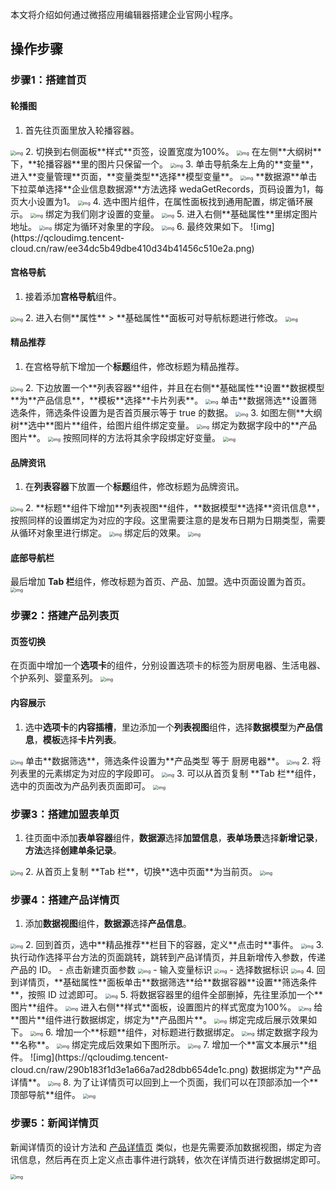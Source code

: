 本文将介绍如何通过微搭应用编辑器搭建企业官网小程序。

## 操作步骤


### 步骤1：搭建首页

#### 轮播图
1. 首先往页面里放入轮播容器。
<img src="https://qcloudimg.tencent-cloud.cn/raw/a2930f5410987ae9488d6cc8a49aa439.png" alt="img" style="zoom:50%;" /> 
2. 切换到右侧面板**样式**页签，设置宽度为100%。
<img src="https://qcloudimg.tencent-cloud.cn/raw/2d162d2fdea39a20b3c2967ff62ccd68.png" alt="img" style="zoom:50%;" /> 
在左侧**大纲树**下，**轮播容器**里的图片只保留一个。
<img src="https://qcloudimg.tencent-cloud.cn/raw/c881e75af271bf3cb088f0ba20fff7df.png" alt="img" style="zoom:50%;" /> 
3. 单击导航条左上角的**变量**，进入**变量管理**页面，**变量类型**选择**模型变量**。
<img src="https://qcloudimg.tencent-cloud.cn/raw/d436e0a4e0eb0feff6c5aa53c46e797b.png" alt="img" style="zoom:50%;" /> 
**数据源**单击下拉菜单选择**企业信息数据源**方法选择 wedaGetRecords，页码设置为1，每页大小设置为1。
<img src="https://qcloudimg.tencent-cloud.cn/raw/bef504c42c19ef5569f2ca2bc393cbc6.png" alt="img" style="zoom:50%;" /> 
4. 选中图片组件，在属性面板找到通用配置，绑定循环展示。
<img src="https://qcloudimg.tencent-cloud.cn/raw/23f63dcbb721f9b174c422f20a383f0f.png" alt="img" style="zoom:50%;" /> 
绑定为我们刚才设置的变量。
<img src="https://qcloudimg.tencent-cloud.cn/raw/6c78f05747129d689c17a519f4918003.png" alt="img" style="zoom:50%;" /> 
5. 进入右侧**基础属性**里绑定图片地址。
<img src="https://qcloudimg.tencent-cloud.cn/raw/343bb6e90b22214e697cec29c40fbb03.png" alt="img" style="zoom:50%;" /> 
绑定为循环对象里的字段。
<img src="https://qcloudimg.tencent-cloud.cn/raw/b335f3801b0cf947d2ca36f702f3d3b4.png" alt="img" style="zoom:50%;" /> 
6. 最终效果如下。
![img](https://qcloudimg.tencent-cloud.cn/raw/ee34dc5b49dbe410d34b41456c510e2a.png) 

#### 宫格导航

1. 接着添加**宫格导航**组件。
<img src="https://qcloudimg.tencent-cloud.cn/raw/b3511a6faa0261ca3b9a56898fa26866.png" alt="img" style="zoom:50%;" /> 
2. 进入右侧**属性** > **基础属性**面板可对导航标题进行修改。
<img src="https://qcloudimg.tencent-cloud.cn/raw/b4be13782241ff7a9a2d31240ba0b59e.png" alt="img" style="zoom:50%;" /> 

#### 精品推荐

1. 在宫格导航下增加一个**标题**组件，修改标题为精品推荐。
<img src="https://qcloudimg.tencent-cloud.cn/raw/214e92e37863238ef8ca12fd55dfdc19.png" alt="img" style="zoom:50%;" /> 
2. 下边放置一个**列表容器**组件，并且在右侧**基础属性**设置**数据模型**为**产品信息**，**模板**选择**卡片列表**。
<img src="https://qcloudimg.tencent-cloud.cn/raw/4c22dc5e3880b3275d86253189a38f20.png" alt="img" style="zoom:50%;" /> 
单击**数据筛选**设置筛选条件，筛选条件设置为是否首页展示等于 true 的数据。
<img src="https://qcloudimg.tencent-cloud.cn/raw/33e1cc24a710381b100acd697a8adfd1.png" alt="img" style="zoom:50%;" /> 
3. 如图左侧**大纲树**选中**图片**组件，给图片组件绑定变量。
<img src="https://qcloudimg.tencent-cloud.cn/raw/2b332c038b71bc89deb7b68e4bc88a95.png" alt="img" style="zoom:50%;" /> 
绑定为数据字段中的**产品图片**。
<img src="https://qcloudimg.tencent-cloud.cn/raw/b275c6ab1581eb1c0e246270fdd4317c.png" alt="img" style="zoom:50%;" /> 
按照同样的方法将其余字段绑定好变量。
<img src="https://qcloudimg.tencent-cloud.cn/raw/013773b651d71d12c286c331402bf28e.png" alt="img" style="zoom:50%;" /> 

#### 品牌资讯

1. 在**列表容器**下放置一个**标题**组件，修改标题为品牌资讯。
<img src="https://qcloudimg.tencent-cloud.cn/raw/cfd10596fd54a2a6311924b0fb135855.png" alt="img" style="zoom:50%;" /> 
2. **标题**组件下增加**列表视图**组件，**数据模型**选择**资讯信息**，按照同样的设置绑定为对应的字段。这里需要注意的是发布日期为日期类型，需要从循环对象里进行绑定。
<img src="https://qcloudimg.tencent-cloud.cn/raw/cb57e21e3172f3919a580d3bbf888934.png" alt="img" style="zoom:50%;" /> 
绑定后的效果。
<img src="https://qcloudimg.tencent-cloud.cn/raw/8bc863528f8e97235aa4323b8108fda5.png" alt="img" style="zoom:50%;" /> 

#### 底部导航栏

最后增加 **Tab 栏**组件，修改标题为首页、产品、加盟。选中页面设置为首页。
<img src="https://qcloudimg.tencent-cloud.cn/raw/610e99920c6bba9504dea9c30a8460e3.png" alt="img" style="zoom:50%;" /> 

### 步骤2：搭建产品列表页

#### 页签切换
在页面中增加一个**选项卡**的组件，分别设置选项卡的标签为厨房电器、生活电器、个护系列、婴童系列。
<img src="https://qcloudimg.tencent-cloud.cn/raw/e11c2f94ee07068828cc8f3b2641dcb3.png" alt="img" style="zoom:50%;" /> 

#### 内容展示
1. 选中**选项卡**的**内容插槽**，里边添加一个**列表视图**组件，选择**数据模型**为**产品信息**，**模板**选择**卡片列表**。
<img src="https://qcloudimg.tencent-cloud.cn/raw/7ae838ca72d811b2a5246447466d8021.png" alt="img" style="zoom:50%;" /> 
单击**数据筛选**，筛选条件设置为**产品类型 等于 厨房电器**。
<img src="https://qcloudimg.tencent-cloud.cn/raw/20da5ba9a9aa738e3d4583c04517abc6.png" alt="img" style="zoom:50%;" /> 
2. 将列表里的元素绑定为对应的字段即可。
<img src="https://qcloudimg.tencent-cloud.cn/raw/bd594dea0032932eae6912e53873f18a.png" alt="img" style="zoom:50%;" /> 
3. 可以从首页复制 **Tab 栏**组件，选中的页面改为产品列表页面即可。
<img src="https://qcloudimg.tencent-cloud.cn/raw/ec95edd80e4b2fe642dda250e15d5647.png" alt="img" style="zoom:50%;" /> 

### 步骤3：搭建加盟表单页

1. 往页面中添加**表单容器**组件，**数据源**选择**加盟信息**，**表单场景**选择**新增记录**，**方法**选择**创建单条记录**。
<img src="https://qcloudimg.tencent-cloud.cn/raw/6a7fca808fe373a5d9f82541496467a0.png" alt="img" style="zoom:50%;" /> 
2. 从首页上复制 **Tab 栏**，切换**选中页面**为当前页。
<img src="https://qcloudimg.tencent-cloud.cn/raw/3e61285c9ce3d20f16a186a4c253569e.png" alt="img" style="zoom:50%;" /> 

[](id:step4)
### 步骤4：搭建产品详情页

1. 添加**数据视图**组件，**数据源**选择**产品信息**。
<img src="https://qcloudimg.tencent-cloud.cn/raw/386a9e2a26ddc99cea55abb79fac319b.png" alt="img" style="zoom:50%;" /> 
2. 回到首页，选中**精品推荐**栏目下的容器，定义**点击时**事件。
<img src="https://qcloudimg.tencent-cloud.cn/raw/8f0c0e5d77b564dec8cf084aba5088f8.png" alt="img" style="zoom:50%;" /> 
3. 执行动作选择平台方法的页面跳转，跳转到产品详情页，并且新增传入参数，传递产品的 ID。
 - 点击新建页面参数
<img src="https://qcloudimg.tencent-cloud.cn/raw/2110547f33e784a912935967a553e7f3.png" alt="img" style="zoom:50%;" /> 
 - 输入变量标识
<img src="https://qcloudimg.tencent-cloud.cn/raw/fa4b774da09c27b04b2ed03dccb39d50.png" alt="img" style="zoom:50%;" /> 
 - 选择数据标识
<img src="https://qcloudimg.tencent-cloud.cn/raw/b23e7652a7ec347bc6824c28b0ad9eff.png" alt="img" style="zoom:50%;" /> 
4. 回到详情页，**基础属性**面板单击**数据筛选**给**数据容器**设置**筛选条件**，按照 ID 过滤即可。
<img src="https://qcloudimg.tencent-cloud.cn/raw/6993c85ba24b4ffa3f65e4c18a0fbce6.png" alt="img" style="zoom:50%;" /> 
5. 将数据容器里的组件全部删掉，先往里添加一个**图片**组件。
<img src="https://qcloudimg.tencent-cloud.cn/raw/9f61f3aadca5e730027030fca70b947c.png" alt="img" style="zoom:50%;" /> 
进入右侧**样式**面板，设置图片的样式宽度为100%。
<img src="https://qcloudimg.tencent-cloud.cn/raw/c30d6cee7970fd5e85c0f34e65f2dfda.png" alt="img" style="zoom:50%;" /> 
给**图片**组件进行数据绑定，绑定为**产品图片**。
<img src="https://qcloudimg.tencent-cloud.cn/raw/c58c20fb865f9970cd1fb797d740d831.png" alt="img" style="zoom:50%;" /> 
绑定完成后展示效果如下。
<img src="https://qcloudimg.tencent-cloud.cn/raw/bdc0c7653c6d2fa31471b00f55b44e90.png" alt="img" style="zoom:50%;" /> 
6. 增加一个**标题**组件，对标题进行数据绑定。
<img src="https://qcloudimg.tencent-cloud.cn/raw/0975ccb19e83d1cd27ace5058df67f81.png" alt="img" style="zoom:50%;" /> 
绑定数据字段为**名称**。
<img src="https://qcloudimg.tencent-cloud.cn/raw/625d6c3f2bb9f4b053f7706c3eabe057.png" alt="img" style="zoom:50%;" /> 
绑定完成后效果如下图所示。
<img src="https://qcloudimg.tencent-cloud.cn/raw/e7e2b63a89b2c9f093d3980cc9f84df9.png" alt="img" style="zoom:50%;" /> 
7. 增加一个**富文本展示**组件。
![img](https://qcloudimg.tencent-cloud.cn/raw/290b183f1d3e1a66a7ad28dbb654de1c.png) 
数据绑定为**产品详情**。
<img src="https://qcloudimg.tencent-cloud.cn/raw/6547b4a4f100bb8b7ba98786d4598485.png" alt="img" style="zoom:50%;" /> 
8. 为了让详情页可以回到上一个页面，我们可以在顶部添加一个**顶部导航**组件。
<img src="https://qcloudimg.tencent-cloud.cn/raw/cccd2e5c8afeb5068458dd3746229c31.png" alt="img" style="zoom:50%;" /> 

 

### 步骤5：新闻详情页

新闻详情页的设计方法和 [产品详情页](#step4) 类似，也是先需要添加数据视图，绑定为咨讯信息，然后再在页上定义点击事件进行跳转，依次在详情页进行数据绑定即可。

<img src="https://qcloudimg.tencent-cloud.cn/raw/dafa87a2cae9e2111d49eb33f4ddc6de.png" alt="img" style="zoom:50%;" /> 
